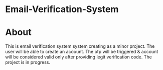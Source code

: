 # Email-Verification-System

# About
This is email verification system system creating as a minor project. The user will be able to create an acoount. The otp will be triggered & account will be considered valid only after providing legit verification code. The project is in progress.
